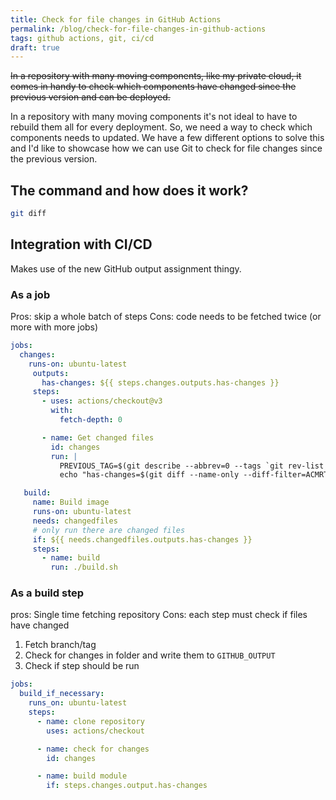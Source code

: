 ```yaml
---
title: Check for file changes in GitHub Actions
permalink: /blog/check-for-file-changes-in-github-actions
tags: github actions, git, ci/cd
draft: true
---
```


~~In a repository with many moving components, like my private cloud, it comes in handy to check which components have changed since the previous version and can be deployed.~~

In a repository with many moving components it's not ideal to have to rebuild them all for every deployment. So, we need a way to check which components needs to updated. We have a few different options to solve this and I'd like to showcase how we can use Git to check for file changes since the previous version.

## The command and how does it work?

```sh
git diff
```

## Integration with CI/CD

Makes use of the new GitHub output assignment thingy.

### As a job

Pros: skip a whole batch of steps
Cons: code needs to be fetched twice (or more with more jobs)

```yml
jobs:
  changes:
    runs-on: ubuntu-latest
     outputs:
       has-changes: ${{ steps.changes.outputs.has-changes }}
     steps:
       - uses: actions/checkout@v3
         with:
           fetch-depth: 0

       - name: Get changed files
         id: changes
         run: |
           PREVIOUS_TAG=$(git describe --abbrev=0 --tags `git rev-list --tags --skip=1  --max-count=1`)
           echo "has-changes=$(git diff --name-only --diff-filter=ACMRT $PREVIOUS_TAG | grep check/path/for/updates | xargs)" >> "$GITHUB_OUTPUT"

   build:
     name: Build image
     runs-on: ubuntu-latest
     needs: changedfiles
     # only run there are changed files
     if: ${{ needs.changedfiles.outputs.has-changes }}
     steps:
       - name: build
         run: ./build.sh
```

### As a build step

pros: Single time fetching repository
Cons: each step must check if files have changed

1. Fetch branch/tag
2. Check for changes in folder and write them to `GITHUB_OUTPUT`
3. Check if step should be run

```yml
jobs:
  build_if_necessary:
    runs_on: ubuntu-latest
    steps:
      - name: clone repository
        uses: actions/checkout

      - name: check for changes
        id: changes

      - name: build module
        if: steps.changes.output.has-changes
```
